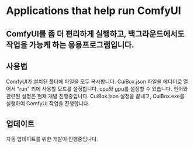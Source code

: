 # Applications that help run ComfyUI
ComfyUI를 좀 더 편리하게 실행하고, 백그라운드에서도 작업을 가능케 하는 응용프로그램입니다.
----
## 사용법
ComfyUI가 설치된 폴더에 파일을 모두 복사합니다.
CuiBox.json 파일을 에디터로 열어서 "run" 키에 사용할 모드를 설정합니다. cpu와 gpu를 설정할 수 있습니다.
언어와 관련된 설정은 현재 개발 진행중입니다.
CuiBox.json 설정을 끝내고, CuiBox.exe를 실행하여 ComfyUI 작업을 진행합니다.
## 업데이트
자동 업데이트를 위한 개발이 진행중입니다.
